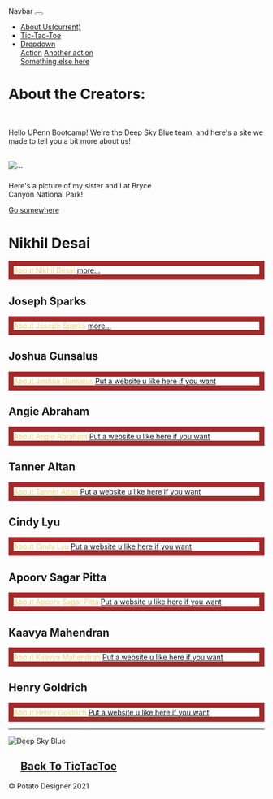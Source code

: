 <!DOCTYPE html>

<!--I'll add cards for each person soon with some information thatpeople would like to add about themselves. 
    In the mean time, I've linked boostrap because it'll bring the CSS elements to the next level.-->
<html>
    <head>
        <link rel="stylesheet" href="https://stackpath.bootstrapcdn.com/bootstrap/4.3.1/css/bootstrap.min.css" integrity="sha384-ggOyR0iXCbMQv3Xipma34MD+dH/1fQ784/j6cY/iJTQUOhcWr7x9JvoRxT2MZw1T" crossorigin="anonymous">
        <link rel="stylesheet" href= "webStyle.css">
        <title>About Us!</title>
    </head>

<body>
    <nav class="navbar navbar-expand-lg navbar-light bg-light">
        <a class="navbar-brand">Navbar</a>
        <button class="navbar-toggler" type="button" data-toggle="collapse" data-target="#navbarSupportedContent" aria-controls="navbarSupportedContent" aria-expanded="false" aria-label="Toggle navigation">
          <span class="navbar-toggler-icon"></span>
        </button>
        <div class="collapse navbar-collapse" id="navbarSupportedContent">
          <ul class="navbar-nav mr-auto">
            <li class="nav-item active">
              <a class="nav-link" href="website.html">About Us<span class="sr-only">(current)</span></a>
            </li>
            <li class="nav-item">
              <a class="nav-link" href="index.html">Tic-Tac-Toe</a>
            </li>
            <li class="nav-item dropdown">
              <a class="nav-link dropdown-toggle" href="#" id="navbarDropdown" role="button" data-toggle="dropdown" aria-haspopup="true" aria-expanded="false">
                Dropdown
              </a>
              <div class="dropdown-menu" aria-labelledby="navbarDropdown">
                <a class="dropdown-item" href="#">Action</a>
                <a class="dropdown-item" href="#">Another action</a>
                <div class="dropdown-divider"></div>
                <a class="dropdown-item" href="#">Something else here</a>
              </div>
            </li>
          </ul>
        </div>
      </nav>
<h1>About the Creators:</h1>
<br>
<p>Hello UPenn Bootcamp! We're the Deep Sky Blue team, and here's a site we made to tell you a bit more about us!</p>
<br>


<div class="card" style="width: 18rem;">
    <img src="..." class="card-img-top" alt="...">
    <div class="card-body">
      <h5 class="card-title"></h5>
      <p class="card-text">Here's a picture of my sister and I at Bryce Canyon National Park!</p>
      <a href="https://www.nps.gov/brca/index.htm" class="btn btn-primary">Go somewhere</a>
    </div>
  </div>


</body>






<!-- <div class="card" style="width: 18rem;">
    <img src="..." class="card-img-top" alt="...">
    <div class="card-body">
      <h5 class="card-title"></h5>
      <p class="card-text">Here's a picture of my sister and I at Bryce Canyon National Park!</p>
      <a href="#" class="btn btn-primary">Go somewhere</a>
    </div>
  </div> -->




</html>
        <h1>Nikhil Desai</h1>
        <p style="color:#ECD574;border-width:10px;border-style:solid;border-color:brown;"> About Nikhil Desai
        <a class="https://en.wikipedia.org/wiki/Genetically_modified_potato" href="#">more...</a> </p> 
      </article>
      <article>
        <h1>Joseph Sparks</h1>
        <p style="color:#ECD574;border-width:10px;border-style:solid;border-color:brown;"> About Joseph Sparks
        <a class="https://www.farming-machine.com/agricultural-machinery/potato-harvester/" href="#">more...</a> </p>
      </article>
      <article>
        <h1>Joshua Gunsalus</h1>
        <p style="color:#ECD574;border-width:10px;border-style:solid;border-color:brown;"> About Joshua Gunsalus 
        <a class="https://en.wikipedia.org/wiki/Genetically_modified_potato" href="#">Put a website u like here if you want</a> </p> 
      </article>
      <article>
        <h1>Angie Abraham</h1>
        <p style="color:#ECD574;border-width:10px;border-style:solid;border-color:brown;"> About Angie Abraham
        <a class="https://www.farming-machine.com/agricultural-machinery/potato-harvester/" href="#">Put a website u like here if you want</a> </p>
      </article>
      <article>
        <h1>Tanner Altan</h1>
        <p style="color:#ECD574;border-width:10px;border-style:solid;border-color:brown;"> About Tanner Altan
        <a class="https://en.wikipedia.org/wiki/Genetically_modified_potato" href="#">Put a website u like here if you want</a> </p> 
      </article>
      <article>
        <h1>Cindy Lyu</h1>
        <p style="color:#ECD574;border-width:10px;border-style:solid;border-color:brown;"> About Cindy Lyu
        <a class="https://www.farming-machine.com/agricultural-machinery/potato-harvester/" href="#">Put a website u like here if you want</a> </p>
      </article>
      <article>
        <h1>Apoorv Sagar Pitta</h1>
        <p style="color:#ECD574;border-width:10px;border-style:solid;border-color:brown;"> About Apoorv Sagar Pitta
        <a class="https://en.wikipedia.org/wiki/Genetically_modified_potato" href="#">Put a website u like here if you want</a> </p> 
      </article>
      <article>
        <h1>Kaavya Mahendran</h1>
        <p style="color:#ECD574;border-width:10px;border-style:solid;border-color:brown;"> About Kaavya Mahendran
        <a class="https://www.farming-machine.com/agricultural-machinery/potato-harvester/" href="#">Put a website u like here if you want</a> </p>
      </article>
      <article>
        <h1>Henry Goldrich</h1>
        <p style="color:#ECD574;border-width:10px;border-style:solid;border-color:brown;"> About Henry Goldrich
        <a class="https://www.farming-machine.com/agricultural-machinery/potato-harvester/" href="#">Put a website u like here if you want</a> </p>
      </article>
    </section>
    <section class="sec-partners" role="section">
      <hr />
      <div class="row">
        <div class="logo-container">
          <img src="https://wallpapercave.com/wp/7VxoEfV.jpg" alt="Deep Sky Blue" />
        </div>
      </div>
    </section>

  </main>
</div>
<footer>
  <nav role="navigation">
    <ul class="nav-ul">
    <h1>
        <a class=LinkFortictactoewebsitehere href="#">Back To TicTacToe</a>
        </h1>
    </ul>
  </nav>
  <p class="copy">&copy; Potato Designer 2021</p>
</footer>
<div class="line"></div>